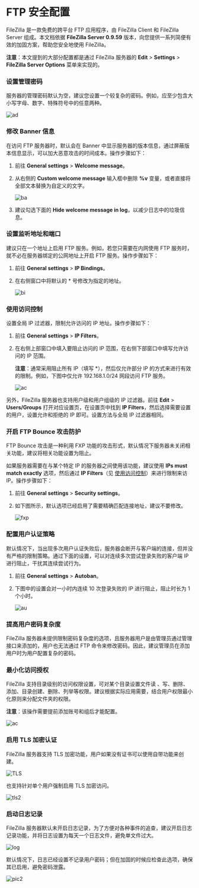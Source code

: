 # FTP 安全配置

FileZilla 是一款免费的跨平台 FTP 应用程序，由 FileZilla Client 和 FileZilla Server 组成。本文档依据 **FileZilla Server 0.9.59** 版本，向您提供一系列简便有效的加固方案，帮助您安全地使用 FileZilla。

**注意**：本文提到的大部分配置都是通过 FileZilla 服务器的 **Edit** > **Settings** > **FileZilla Server Options** 菜单来实现的。

### 设置管理密码

服务器的管理密码默认为空，建议您设置一个较复杂的密码。例如，应至少包含大小写字母、数字、特殊符号中的任意两种。

![ad](http://docs-aliyun.cn-hangzhou.oss.aliyun-inc.com/assets/pic/49564/cn_zh/1484032262818/Picture1.png)

### 修改 Banner 信息

在访问 FTP 服务器时，默认会在 Banner 中显示服务器的版本信息，通过屏蔽版本信息显示，可以加大恶意攻击的时间成本。操作步骤如下：

1. 前往 **General settings** > **Welcome message**。

2. 从右侧的 **Custom welcome message** 输入框中删除 **%v** 变量，或者直接将全部文本替换为自定义的文字。

   ![ba](http://docs-aliyun.cn-hangzhou.oss.aliyun-inc.com/assets/pic/49564/cn_zh/1484032295708/Picture1.png)

3. 建议勾选下面的 **Hide welcome message in log**，以减少日志中的垃圾信息。

### 设置监听地址和端口

建议只在一个地址上启用 FTP 服务。例如，若您只需要在内网使用 FTP 服务时，就不必在服务器绑定的公网地址上开启 FTP 服务。操作步骤如下：

1. 前往 **General settings** > **IP Bindings**。

2. 在右侧窗口中将默认的 * 号修改为指定的地址。

   ![bi](http://docs-aliyun.cn-hangzhou.oss.aliyun-inc.com/assets/pic/49564/cn_zh/1484032552656/Snip20170110_53.png)

### 使用访问控制

设置全局 IP 过滤器，限制允许访问的 IP 地址。操作步骤如下：

1. 前往 **General settings** > **IP Filters**。

2. 在右侧上部窗口中填入要阻止访问的 IP 范围，在右侧下部窗口中填写允许访问的 IP 范围。

   **注意**：通常采用阻止所有 IP（填写 *），然后仅允许部分 IP 的方式来进行有效的限制。例如，下图中仅允许 192.168.1.0/24 网段访问 FTP 服务。

   ![ac](http://docs-aliyun.cn-hangzhou.oss.aliyun-inc.com/assets/pic/49564/cn_zh/1484032656176/Snip20170110_55.png)

另外，FileZilla 服务器也支持用户级和用户组级的 IP 过滤器。前往 **Edit** > **Users/Groups** 打开对应设置页，在设置页中找到 **IP Filters**，然后选择需要设置的用户，设置允许和拒绝的 IP 即可。设置方法与全局 IP 过滤器相同。

### 开启 FTP Bounce 攻击防护

FTP Bounce 攻击是一种利用 FXP 功能的攻击形式，默认情况下服务器未关闭相关功能，建议将相关功能设置为阻止。

如果服务器需要在与某个特定 IP 的服务器之间使用该功能，建议使用 **IPs must match exactly** 选项，然后通过 **IP Filters**（见 [使用访问控制](https://www.alibabacloud.com/#使用访问控制)）来进行限制来访 IP。操作步骤如下：

1. 前往 **General settings** > **Security settings**。

2. 如下图所示，默认选项已经启用了需要精确匹配连接地址，建议不要修改。

   ![fxp](http://docs-aliyun.cn-hangzhou.oss.aliyun-inc.com/assets/pic/49564/cn_zh/1484032714732/Picture1.png)

### 配置用户认证策略

默认情况下，当出现多次用户认证失败后，服务器会断开与客户端的连接，但并没有严格的限制策略。通过下面的设置，可以对连续多次尝试登录失败的客户端 IP 进行阻止，干扰其连续尝试行为。

1. 前往 **General settings** > **Autoban**。

2. 下图中的设置会对一小时内连续 10 次登录失败的 IP 进行阻止，阻止时长为 1 个小时。

   ![au](http://docs-aliyun.cn-hangzhou.oss.aliyun-inc.com/assets/pic/49564/cn_zh/1484032763731/Picture1.png)

### 提高用户密码复杂度

FileZilla 服务器未提供限制密码复杂度的选项，且服务器用户是由管理员通过管理接口来添加的，用户也无法通过 FTP 命令来修改密码。因此，建议管理员在添加用户时为用户配置复杂的密码。

### 最小化访问授权

FileZilla 支持目录级别的访问权限设置，可对某个目录设置文件读 、写、删除、添加、目录创建、删除、列举等权限。建议根据实际应用需要，结合用户权限最小化原则来分配文件夹的权限。

**注意**：该操作需要提前添加账号和组后才能配置。

![ac](http://docs-aliyun.cn-hangzhou.oss.aliyun-inc.com/assets/pic/49564/cn_zh/1484032846157/Picture1.png)

### 启用 TLS 加密认证

FileZilla 服务器支持 TLS 加密功能，用户如果没有证书可以使用自带功能来创建。

![TLS](http://docs-aliyun.cn-hangzhou.oss.aliyun-inc.com/assets/pic/49564/cn_zh/1484032907753/Picture1.png)

也支持针对单个用户强制启用 TLS 加密访问。

![tls2](http://docs-aliyun.cn-hangzhou.oss.aliyun-inc.com/assets/pic/49564/cn_zh/1484032956537/Picture1.png)

### 启动日志记录

FileZilla 服务器默认未开启日志记录，为了方便对各种事件的追查，建议开启日志记录功能，并将日志设置为每天一个日志文件，避免单文件过大。

![log](http://docs-aliyun.cn-hangzhou.oss.aliyun-inc.com/assets/pic/49564/cn_zh/1484033035727/Picture1.png)

默认情况下，日志已经设置不记录用户密码；但在加固的时候应检查此选项，确保其已启用，避免密码泄露。

![pic2](http://docs-aliyun.cn-hangzhou.oss.aliyun-inc.com/assets/pic/49564/cn_zh/1484033093925/Picture1.png)
